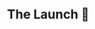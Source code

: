 ---
description: Chris guides you through the most interesting stories and clips that
  set the stage for the rest of the week, while playing some of his favorite value
  4 value tracks.
link: https://www.weeklylaunch.rocks/
shortname: weeklylaunch.rocks-ssh
title: "The Launch \U0001F680"
---